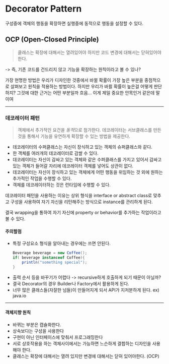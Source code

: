 # Decorator Pattern


구성중에 객체의 행동을 확장하면 실행중에 동적으로 행동을 설정할 수 있다.




## OCP  (Open-Closed Principle)

> 클래스는 확장에 대해서는 열려있어야 하지만 코드 변경에 대해서는 닫혀있어야한다. 

 -> 즉, 기존 코드를 건드리지 않고 기능을 확장하는 원칙이라고 볼 수 있나? 

가장 현명한 방법은 우리가 디자인한 것중에서 바뀔 확률이 가장 높은 부분을 중점적으로 살펴보고 원칙을 적용하는 방법이다. 하지만 우리가 바뀔 확률이 높은걸 어떻게 판단하지? 그것에 대한 근거는 어떤 부분일까 흐음... 이게 제일 중요한 안목인거 같은데 말이여

---


### 데코레이터 패턴

> 객체에서 추가적인 요건을 *동적*으로 첨가한다. 데코레이터는 서브클래스를 만든 것을 통해서 기능을 유연하게 확장할 수 있는 방법을 제공한다.

* 데코레이터의 수퍼클래스는 자신이 장식하고 있는 객체의 슈퍼클래스와 같다.
* 한 객체를 여러개의 데코레이터로 감쌀 수 있다.
* 데코레이터는 자신이 감싸고 있는 객체와 같은 수퍼클래스를 가지고 있어서 감싸고 있는 객체가 들어갈 자리에 데코레이터 객체를 넣어도 상관이 없다.
* 데코레이터는 자신이 장식하고 있는 객체에게 어떤 행동을 위임하는 것 외에 원하는 추가적인 작업을 수행할 수 있다.
* 객체를 데코레이터하는 것은 런타임에 수행할 수 있다.

데코레이터 패턴을 사용하는 이유는 상위 형식을 interface or abstract class로 맞추고 구성을 사용하여 자기 자신을 리턴해주는 방식으로 instance를 관리하게 된다.



결국 wrapping을 통하여 자기 자신에 property or behavior를 추가하는 작업이라고 볼 수 있다.



#### 주의할점  

- 특정 구성요소 형식을 알아내는 경우에는 쓰면 안된다.

  ```java
  Beverage beverage = new Coffee();
  if( beverage instanceof Coffee){
      println("something special");
  }
  ```

* 출력 순서 등을 바꾸기가 어렵다 -> recursive하게 호출하게 되기 때문이 아닐까?
* 결국 Decorator의 경우 Builder나 Factory에서 활용하게 된다.
* 너무 많은 클래스들(자잘한 넘들)이 만들어지게 되서 API가 지저분하게 된다. ex) java.io

---

#### 객체지향 원칙

* 바뀌는 부분은 캡슐화한다.
* 상속보다는 구성을 사용한다
* 구현이 아닌 인터페이스에 맞춰서 프로그래밍한다
* 서로 상호작용을 하는 객체사이에서는 가능하면 느슨하게 결합하는 디자인을 사용해야 한다.
* 클래스는 확장에 대해서는 열려 있지만 변경에 대해서는 닫혀 있어야한다. (OCP)
